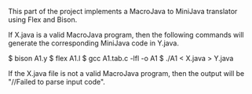 This part of the project implements a MacroJava to MiniJava translator using Flex and Bison.

If X.java is a valid MacroJava program, then the following commands will generate the corresponding MiniJava code in Y.java. 

$ bison A1.y
$ flex A1.l
$ gcc A1.tab.c -lfl -o A1
$ ./A1 < X.java > Y.java

If the X.java file is not a valid MacroJava program, then the output will be "//Failed to parse input code".
